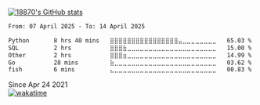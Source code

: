 [![18870's GitHub stats](https://github-readme-stats.vercel.app/api?username=18870&show_icons=true)](https://github.com/anuraghazra/github-readme-stats)
<!--START_SECTION:waka-->

```txt
From: 07 April 2025 - To: 14 April 2025

Python       8 hrs 40 mins   ⣿⣿⣿⣿⣿⣿⣿⣿⣿⣿⣿⣿⣿⣿⣿⣿⣤⣀⣀⣀⣀⣀⣀⣀⣀   65.03 %
SQL          2 hrs           ⣿⣿⣿⣷⣀⣀⣀⣀⣀⣀⣀⣀⣀⣀⣀⣀⣀⣀⣀⣀⣀⣀⣀⣀⣀   15.00 %
Other        2 hrs           ⣿⣿⣿⣶⣀⣀⣀⣀⣀⣀⣀⣀⣀⣀⣀⣀⣀⣀⣀⣀⣀⣀⣀⣀⣀   14.99 %
Go           28 mins         ⣷⣀⣀⣀⣀⣀⣀⣀⣀⣀⣀⣀⣀⣀⣀⣀⣀⣀⣀⣀⣀⣀⣀⣀⣀   03.62 %
fish         6 mins          ⣄⣀⣀⣀⣀⣀⣀⣀⣀⣀⣀⣀⣀⣀⣀⣀⣀⣀⣀⣀⣀⣀⣀⣀⣀   00.83 %
```

<!--END_SECTION:waka-->

Since Apr 24 2021  
[![wakatime](https://wakatime.com/badge/user/36ed39fe-d45d-4053-be1a-bf45701659c5.svg?style=for-the-badge)](https://wakatime.com/@36ed39fe-d45d-4053-be1a-bf45701659c5)
